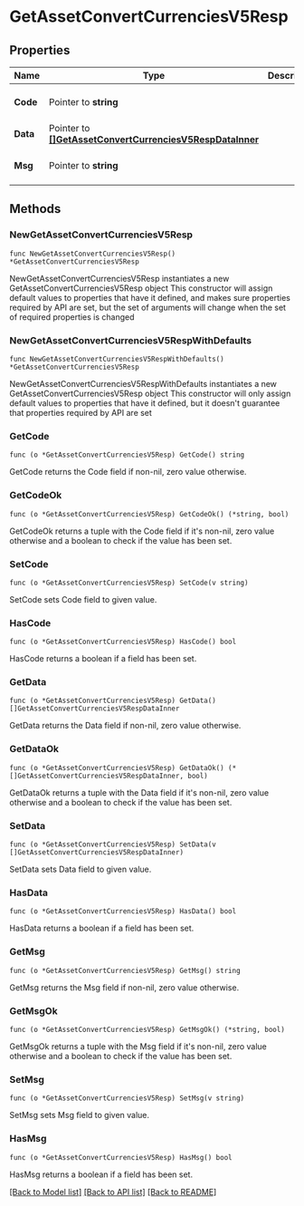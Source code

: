 # GetAssetConvertCurrenciesV5Resp

## Properties

Name | Type | Description | Notes
------------ | ------------- | ------------- | -------------
**Code** | Pointer to **string** |  | [optional] [default to ""]
**Data** | Pointer to [**[]GetAssetConvertCurrenciesV5RespDataInner**](GetAssetConvertCurrenciesV5RespDataInner.md) |  | [optional] 
**Msg** | Pointer to **string** |  | [optional] [default to ""]

## Methods

### NewGetAssetConvertCurrenciesV5Resp

`func NewGetAssetConvertCurrenciesV5Resp() *GetAssetConvertCurrenciesV5Resp`

NewGetAssetConvertCurrenciesV5Resp instantiates a new GetAssetConvertCurrenciesV5Resp object
This constructor will assign default values to properties that have it defined,
and makes sure properties required by API are set, but the set of arguments
will change when the set of required properties is changed

### NewGetAssetConvertCurrenciesV5RespWithDefaults

`func NewGetAssetConvertCurrenciesV5RespWithDefaults() *GetAssetConvertCurrenciesV5Resp`

NewGetAssetConvertCurrenciesV5RespWithDefaults instantiates a new GetAssetConvertCurrenciesV5Resp object
This constructor will only assign default values to properties that have it defined,
but it doesn't guarantee that properties required by API are set

### GetCode

`func (o *GetAssetConvertCurrenciesV5Resp) GetCode() string`

GetCode returns the Code field if non-nil, zero value otherwise.

### GetCodeOk

`func (o *GetAssetConvertCurrenciesV5Resp) GetCodeOk() (*string, bool)`

GetCodeOk returns a tuple with the Code field if it's non-nil, zero value otherwise
and a boolean to check if the value has been set.

### SetCode

`func (o *GetAssetConvertCurrenciesV5Resp) SetCode(v string)`

SetCode sets Code field to given value.

### HasCode

`func (o *GetAssetConvertCurrenciesV5Resp) HasCode() bool`

HasCode returns a boolean if a field has been set.

### GetData

`func (o *GetAssetConvertCurrenciesV5Resp) GetData() []GetAssetConvertCurrenciesV5RespDataInner`

GetData returns the Data field if non-nil, zero value otherwise.

### GetDataOk

`func (o *GetAssetConvertCurrenciesV5Resp) GetDataOk() (*[]GetAssetConvertCurrenciesV5RespDataInner, bool)`

GetDataOk returns a tuple with the Data field if it's non-nil, zero value otherwise
and a boolean to check if the value has been set.

### SetData

`func (o *GetAssetConvertCurrenciesV5Resp) SetData(v []GetAssetConvertCurrenciesV5RespDataInner)`

SetData sets Data field to given value.

### HasData

`func (o *GetAssetConvertCurrenciesV5Resp) HasData() bool`

HasData returns a boolean if a field has been set.

### GetMsg

`func (o *GetAssetConvertCurrenciesV5Resp) GetMsg() string`

GetMsg returns the Msg field if non-nil, zero value otherwise.

### GetMsgOk

`func (o *GetAssetConvertCurrenciesV5Resp) GetMsgOk() (*string, bool)`

GetMsgOk returns a tuple with the Msg field if it's non-nil, zero value otherwise
and a boolean to check if the value has been set.

### SetMsg

`func (o *GetAssetConvertCurrenciesV5Resp) SetMsg(v string)`

SetMsg sets Msg field to given value.

### HasMsg

`func (o *GetAssetConvertCurrenciesV5Resp) HasMsg() bool`

HasMsg returns a boolean if a field has been set.


[[Back to Model list]](../README.md#documentation-for-models) [[Back to API list]](../README.md#documentation-for-api-endpoints) [[Back to README]](../README.md)


